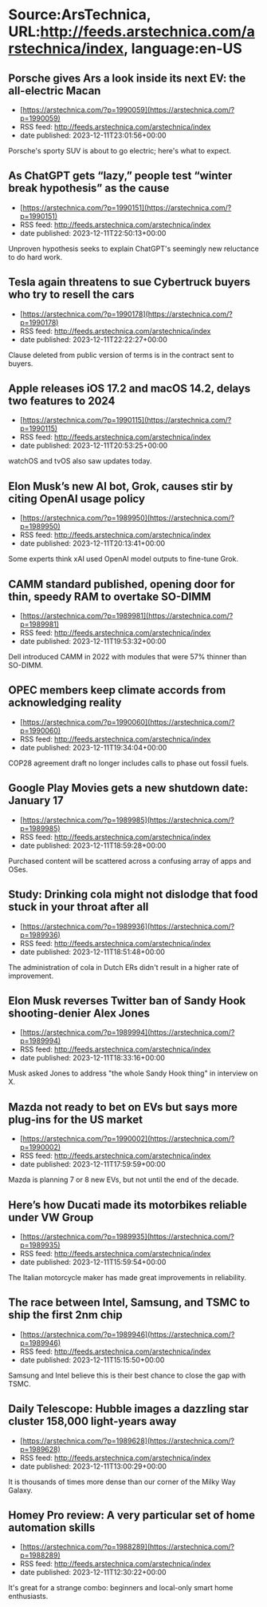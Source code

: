 # Source:ArsTechnica, URL:http://feeds.arstechnica.com/arstechnica/index, language:en-US

## Porsche gives Ars a look inside its next EV: the all-electric Macan
 - [https://arstechnica.com/?p=1990059](https://arstechnica.com/?p=1990059)
 - RSS feed: http://feeds.arstechnica.com/arstechnica/index
 - date published: 2023-12-11T23:01:56+00:00

Porsche's sporty SUV is about to go electric; here's what to expect.

## As ChatGPT gets “lazy,” people test “winter break hypothesis” as the cause
 - [https://arstechnica.com/?p=1990151](https://arstechnica.com/?p=1990151)
 - RSS feed: http://feeds.arstechnica.com/arstechnica/index
 - date published: 2023-12-11T22:50:13+00:00

Unproven hypothesis seeks to explain ChatGPT's seemingly new reluctance to do hard work.

## Tesla again threatens to sue Cybertruck buyers who try to resell the cars
 - [https://arstechnica.com/?p=1990178](https://arstechnica.com/?p=1990178)
 - RSS feed: http://feeds.arstechnica.com/arstechnica/index
 - date published: 2023-12-11T22:22:27+00:00

Clause deleted from public version of terms is in the contract sent to buyers.

## Apple releases iOS 17.2 and macOS 14.2, delays two features to 2024
 - [https://arstechnica.com/?p=1990115](https://arstechnica.com/?p=1990115)
 - RSS feed: http://feeds.arstechnica.com/arstechnica/index
 - date published: 2023-12-11T20:53:25+00:00

watchOS and tvOS also saw updates today.

## Elon Musk’s new AI bot, Grok, causes stir by citing OpenAI usage policy
 - [https://arstechnica.com/?p=1989950](https://arstechnica.com/?p=1989950)
 - RSS feed: http://feeds.arstechnica.com/arstechnica/index
 - date published: 2023-12-11T20:13:41+00:00

Some experts think xAI used OpenAI model outputs to fine-tune Grok.

## CAMM standard published, opening door for thin, speedy RAM to overtake SO-DIMM
 - [https://arstechnica.com/?p=1989981](https://arstechnica.com/?p=1989981)
 - RSS feed: http://feeds.arstechnica.com/arstechnica/index
 - date published: 2023-12-11T19:53:32+00:00

Dell introduced CAMM in 2022 with modules that were 57% thinner than SO-DIMM.

## OPEC members keep climate accords from acknowledging reality
 - [https://arstechnica.com/?p=1990060](https://arstechnica.com/?p=1990060)
 - RSS feed: http://feeds.arstechnica.com/arstechnica/index
 - date published: 2023-12-11T19:34:04+00:00

COP28 agreement draft no longer includes calls to phase out fossil fuels.

## Google Play Movies gets a new shutdown date: January 17
 - [https://arstechnica.com/?p=1989985](https://arstechnica.com/?p=1989985)
 - RSS feed: http://feeds.arstechnica.com/arstechnica/index
 - date published: 2023-12-11T18:59:28+00:00

Purchased content will be scattered across a confusing array of apps and OSes.

## Study: Drinking cola might not dislodge that food stuck in your throat after all
 - [https://arstechnica.com/?p=1989936](https://arstechnica.com/?p=1989936)
 - RSS feed: http://feeds.arstechnica.com/arstechnica/index
 - date published: 2023-12-11T18:51:48+00:00

The administration of cola in Dutch ERs didn't result in a higher rate of improvement.

## Elon Musk reverses Twitter ban of Sandy Hook shooting-denier Alex Jones
 - [https://arstechnica.com/?p=1989994](https://arstechnica.com/?p=1989994)
 - RSS feed: http://feeds.arstechnica.com/arstechnica/index
 - date published: 2023-12-11T18:33:16+00:00

Musk asked Jones to address "the whole Sandy Hook thing" in interview on X.

## Mazda not ready to bet on EVs but says more plug-ins for the US market
 - [https://arstechnica.com/?p=1990002](https://arstechnica.com/?p=1990002)
 - RSS feed: http://feeds.arstechnica.com/arstechnica/index
 - date published: 2023-12-11T17:59:59+00:00

Mazda is planning 7 or 8 new EVs, but not until the end of the decade.

## Here’s how Ducati made its motorbikes reliable under VW Group
 - [https://arstechnica.com/?p=1989935](https://arstechnica.com/?p=1989935)
 - RSS feed: http://feeds.arstechnica.com/arstechnica/index
 - date published: 2023-12-11T15:59:54+00:00

The Italian motorcycle maker has made great improvements in reliability.

## The race between Intel, Samsung, and TSMC to ship the first 2nm chip
 - [https://arstechnica.com/?p=1989946](https://arstechnica.com/?p=1989946)
 - RSS feed: http://feeds.arstechnica.com/arstechnica/index
 - date published: 2023-12-11T15:15:50+00:00

Samsung and Intel believe this is their best chance to close the gap with TSMC.

## Daily Telescope: Hubble images a dazzling star cluster 158,000 light-years away
 - [https://arstechnica.com/?p=1989628](https://arstechnica.com/?p=1989628)
 - RSS feed: http://feeds.arstechnica.com/arstechnica/index
 - date published: 2023-12-11T13:00:29+00:00

It is thousands of times more dense than our corner of the Milky Way Galaxy.

## Homey Pro review: A very particular set of home automation skills
 - [https://arstechnica.com/?p=1988289](https://arstechnica.com/?p=1988289)
 - RSS feed: http://feeds.arstechnica.com/arstechnica/index
 - date published: 2023-12-11T12:30:22+00:00

It's great for a strange combo: beginners and local-only smart home enthusiasts.


